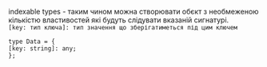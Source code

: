 indexable types - таким чином можна створювати обєкт з необмеженою кількістю властивостей які будуть слідувати вказаній сигнатурі.  
```[key: тип ключа]: тип значення що зберігатиметься під цим ключем``` 
```
type Data = {
[key: string]: any;
};
```
